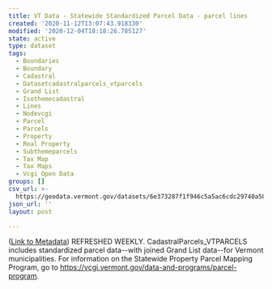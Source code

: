 ```yaml
---
title: VT Data - Statewide Standardized Parcel Data - parcel lines
created: '2020-11-12T13:07:43.918330'
modified: '2020-12-04T18:18:26.785127'
state: active
type: dataset
tags:
  - Boundaries
  - Boundary
  - Cadastral
  - Datasetcadastralparcels_vtparcels
  - Grand List
  - Isothemecadastral
  - Lines
  - Nodevcgi
  - Parcel
  - Parcels
  - Property
  - Real Property
  - Subthemeparcels
  - Tax Map
  - Tax Maps
  - Vcgi Open Data
groups: []
csv_url: >-
  https://geodata.vermont.gov/datasets/6e373287f1f946c5a5ac6cdc29740a58_14.csv?outSR=%7B%22latestWkid%22%3A32145%2C%22wkid%22%3A32145%7D
json_url: ''
layout: post

---
```

(<a href='http://maps.vcgi.vermont.gov/gisdata/metadata/CadastralParcels_VTPARCELS.htm' target='_blank'>Link to Metadata</a>) REFRESHED WEEKLY. CadastralParcels_VTPARCELS includes standardized parcel data--with joined Grand List data--for Vermont municipalities. For information on the Statewide Property Parcel Mapping Program, go to https://vcgi.vermont.gov/data-and-programs/parcel-program.
